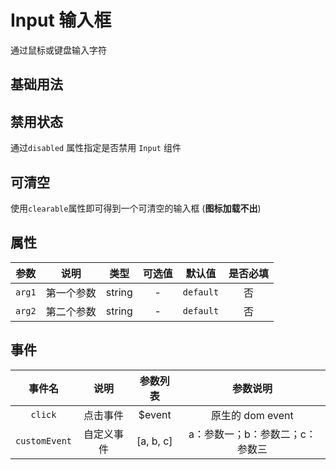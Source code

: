 <!-- 加载 demo 组件 start -->
<script setup>
import demo from './demo.vue'
import inputDisabled from './disabled.vue'
import clearInput from './clear.vue'
</script>
<!-- 加载 demo 组件 end -->

<!-- 正文开始 -->

# Input 输入框

<p>通过鼠标或键盘输入字符</p>

## 基础用法

<Preview comp-name="Input" demo-name="demo">
  <demo />
</Preview>

## 禁用状态

通过`disabled` 属性指定是否禁用 `Input` 组件
<Preview comp-name="Input" demo-name="disabled">
<inputDisabled />
</Preview>

## 可清空

使用`clearable`属性即可得到一个可清空的输入框 (**图标加载不出**)
<Preview comp-name="Input" demo-name="clear">
<clearInput />
</Preview>

## 属性

|  参数  |    说明    |  类型  | 可选值 |  默认值   | 是否必填 |
| :----: | :--------: | :----: | :----: | :-------: | :------: |
| `arg1` | 第一个参数 | string |   -    | `default` |    否    |
| `arg2` | 第二个参数 | string |   -    | `default` |    否    |

## 事件

|    事件名     |    说明    | 参数列表  |            参数说明             |
| :-----------: | :--------: | :-------: | :-----------------------------: |
|    `click`    |  点击事件  |  $event   |        原生的 dom event         |
| `customEvent` | 自定义事件 | [a, b, c] | a：参数一；b：参数二；c：参数三 |
